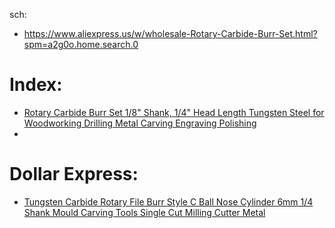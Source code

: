 sch:
- https://www.aliexpress.us/w/wholesale-Rotary-Carbide-Burr-Set.html?spm=a2g0o.home.search.0

# Index:
- [Rotary Carbide Burr Set 1/8" Shank, 1/4" Head Length Tungsten Steel for Woodworking Drilling Metal Carving Engraving Polishing](https://www.aliexpress.us/item/3256807394389226.html)
- 

# Dollar Express:
- [Tungsten Carbide Rotary File Burr Style C Ball Nose Cylinder 6mm 1/4 Shank Mould Carving Tools Single Cut Milling Cutter Metal](https://www.aliexpress.com/ssr/300000512/BundleDeals2?spm=a2g0o.productlist.main.1.31a85eb63WebgO&productIds=1005006860721537:12000046706550115&pha_manifest=ssr&_immersiveMode=true&disableNav=YES&sourceName=SEARCHProduct&utparam-url=scene%3Asearch%7Cquery_from%3A)

